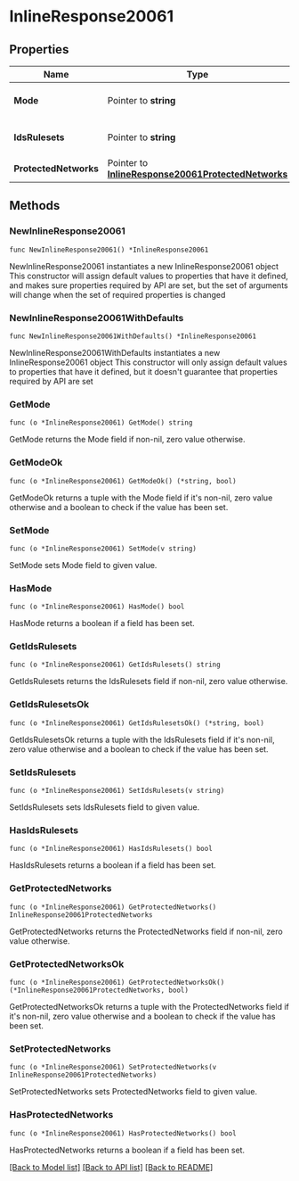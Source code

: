 # InlineResponse20061

## Properties

Name | Type | Description | Notes
------------ | ------------- | ------------- | -------------
**Mode** | Pointer to **string** | Intrusion detection mode | [optional] 
**IdsRulesets** | Pointer to **string** | Intrusion detection ruleset | [optional] 
**ProtectedNetworks** | Pointer to [**InlineResponse20061ProtectedNetworks**](InlineResponse20061ProtectedNetworks.md) |  | [optional] 

## Methods

### NewInlineResponse20061

`func NewInlineResponse20061() *InlineResponse20061`

NewInlineResponse20061 instantiates a new InlineResponse20061 object
This constructor will assign default values to properties that have it defined,
and makes sure properties required by API are set, but the set of arguments
will change when the set of required properties is changed

### NewInlineResponse20061WithDefaults

`func NewInlineResponse20061WithDefaults() *InlineResponse20061`

NewInlineResponse20061WithDefaults instantiates a new InlineResponse20061 object
This constructor will only assign default values to properties that have it defined,
but it doesn't guarantee that properties required by API are set

### GetMode

`func (o *InlineResponse20061) GetMode() string`

GetMode returns the Mode field if non-nil, zero value otherwise.

### GetModeOk

`func (o *InlineResponse20061) GetModeOk() (*string, bool)`

GetModeOk returns a tuple with the Mode field if it's non-nil, zero value otherwise
and a boolean to check if the value has been set.

### SetMode

`func (o *InlineResponse20061) SetMode(v string)`

SetMode sets Mode field to given value.

### HasMode

`func (o *InlineResponse20061) HasMode() bool`

HasMode returns a boolean if a field has been set.

### GetIdsRulesets

`func (o *InlineResponse20061) GetIdsRulesets() string`

GetIdsRulesets returns the IdsRulesets field if non-nil, zero value otherwise.

### GetIdsRulesetsOk

`func (o *InlineResponse20061) GetIdsRulesetsOk() (*string, bool)`

GetIdsRulesetsOk returns a tuple with the IdsRulesets field if it's non-nil, zero value otherwise
and a boolean to check if the value has been set.

### SetIdsRulesets

`func (o *InlineResponse20061) SetIdsRulesets(v string)`

SetIdsRulesets sets IdsRulesets field to given value.

### HasIdsRulesets

`func (o *InlineResponse20061) HasIdsRulesets() bool`

HasIdsRulesets returns a boolean if a field has been set.

### GetProtectedNetworks

`func (o *InlineResponse20061) GetProtectedNetworks() InlineResponse20061ProtectedNetworks`

GetProtectedNetworks returns the ProtectedNetworks field if non-nil, zero value otherwise.

### GetProtectedNetworksOk

`func (o *InlineResponse20061) GetProtectedNetworksOk() (*InlineResponse20061ProtectedNetworks, bool)`

GetProtectedNetworksOk returns a tuple with the ProtectedNetworks field if it's non-nil, zero value otherwise
and a boolean to check if the value has been set.

### SetProtectedNetworks

`func (o *InlineResponse20061) SetProtectedNetworks(v InlineResponse20061ProtectedNetworks)`

SetProtectedNetworks sets ProtectedNetworks field to given value.

### HasProtectedNetworks

`func (o *InlineResponse20061) HasProtectedNetworks() bool`

HasProtectedNetworks returns a boolean if a field has been set.


[[Back to Model list]](../README.md#documentation-for-models) [[Back to API list]](../README.md#documentation-for-api-endpoints) [[Back to README]](../README.md)


